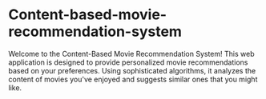 # Content-based-movie-recommendation-system
Welcome to the Content-Based Movie Recommendation System! This web application is designed to provide personalized movie recommendations based on your preferences. Using sophisticated algorithms, it analyzes the content of movies you've enjoyed and suggests similar ones that you might like.
